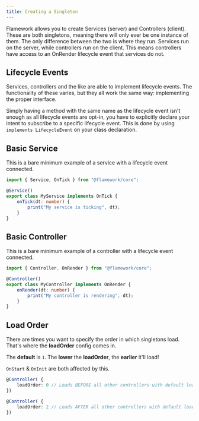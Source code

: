 ```yaml
---
title: Creating a Singleton
---
```

Flamework allows you to create Services (server) and Controllers (client). These are both singletons, meaning there will only ever be one instance of them. The only difference between the two is where they run. Services run on the server, while controllers run on the client. This means controllers have access to an OnRender lifecycle event that services do not.

## Lifecycle Events
Services, controllers and the like are able to implement lifecycle events. The functionality of these varies, but they all work the same way: implementing the proper interface.

Simply having a method with the same name as the lifecycle event isn't enough as all lifecycle events are opt-in, you have to explicitly declare your intent to subscribe to a specific lifecycle event. This is done by using `implements LifecycleEvent` on your class declaration.

## Basic Service

This is a bare minimum example of a service with a lifecycle event connected.

```ts
import { Service, OnTick } from "@flamework/core";

@Service()
export class MyService implements OnTick {
	onTick(dt: number) {
		print("My service is ticking", dt);
	}
}
```

## Basic Controller

This is a bare minimum example of a controller with a lifecycle event connected.

```ts
import { Controller, OnRender } from "@flamework/core";

@Controller()
export class MyController implements OnRender {
	onRender(dt: number) {
		print("My controller is rendering", dt);
	}
}
```

## Load Order

There are times you want to specify the order in which singletons load. That's where the **loadOrder** config comes in.

The **default** is `1`. The **lower** the **loadOrder**, the **earlier** it'll load!

`OnStart` & `OnInit` are both affected by this.

```ts
@Controller( {
    loadOrder: 0 // Loads BEFORE all other controllers with default loadOrder
})
```

```ts
@Controller( {
    loadOrder: 2 // Loads AFTER all other controllers with default loadOrder
})
```
